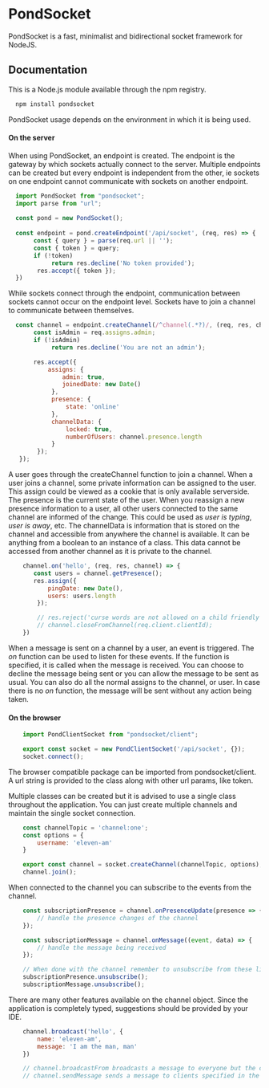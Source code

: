 
# PondSocket

PondSocket is a fast, minimalist and bidirectional socket framework for NodeJS.
## Documentation

This is a Node.js module available through the npm registry.

```bash
  npm install pondsocket
```

PondSocket usage depends on the environment in which it is being used.

#### On the server

When using PondSocket, an endpoint is created. The endpoint is the gateway by which sockets actually connect to the server.
Multiple endpoints can be created but every endpoint is independent from the other, ie sockets on one endpoint cannot communicate with sockets on another endpoint.

```js
  import PondSocket from "pondsocket";
  import parse from "url";
  
  const pond = new PondSocket();
 
  const endpoint = pond.createEndpoint('/api/socket', (req, res) => {
       const { query } = parse(req.url || '');     
       const { token } = query;     
       if (!token)         
            return res.decline('No token provided');      
        res.accept({ token });  
  })
```

While sockets connect through the endpoint, communication between sockets cannot occur on the endpoint level. Sockets have to join a channel to communicate
between themselves.

```js
  const channel = endpoint.createChannel(/^channel(.*?)/, (req, res, channel) => {
       const isAdmin = req.assigns.admin;
       if (!isAdmin)       
            return res.decline('You are not an admin');

       res.accept({
           assigns: {
               admin: true, 
               joinedDate: new Date()
            }, 
            presence: {
                state: 'online'
            }, 
            channelData: {
                locked: true,
                numberOfUsers: channel.presence.length
            }
        });  
   });   
```

A user goes through the createChannel function to join a channel.
When a user joins a channel, some private information can be assigned to the user. This assign could be viewed as a cookie that is only available serverside.
The presence is the current state of the user. When you reassign a new presence information to a user, all other users connected to the same channel are informed of the change.
This could be used as *user is typing*, *user is away*, etc. The channelData is information that is stored on the channel and accessible from anywhere the channel is available.
It can be anything from a boolean to an instance of a class. This data cannot be accessed from another channel as it is private to the channel.

```js
    channel.on('hello', (req, res, channel) => {      
       const users = channel.getPresence();      
       res.assign({
           pingDate: new Date(), 
           users: users.length
        }); 

        // res.reject('curse words are not allowed on a child friendly channel') 
        // channel.closeFromChannel(req.client.clientId);
    })
```

When a message is sent on a channel by a user, an event is triggered. The *on* function can be used to listen for these events. If the function is specified, it is called when the message is received.
You can choose to decline the message being sent or you can allow the message to be sent as usual. You can also do all the normal assigns to the channel, or user.
In case there is no *on* function, the message will be sent without any action being taken.

#### On the browser

```js
    import PondClientSocket from "pondsocket/client";

    export const socket = new PondClientSocket('/api/socket', {});
    socket.connect();
```

The browser compatible package can be imported from pondsocket/client.
A url string is provided to the class along with other url params, like token.

Multiple classes can be created but it is advised to use a single class throughout the application.
You can just create multiple channels and maintain the single socket connection.

```js
    const channelTopic = 'channel:one';
    const options = {
        username: 'eleven-am'
    }

    export const channel = socket.createChannel(channelTopic, options);
    channel.join();
```

When connected to the channel you can subscribe to the events from the channel.

```js
    const subscriptionPresence = channel.onPresenceUpdate(presence => {
        // handle the presence changes of the channel
    });

    const subscriptionMessage = channel.onMessage((event, data) => {
        // handle the message being received 
    });

    // When done with the channel remember to unsubscribe from these listeners
    subscriptionPresence.unsubscribe();
    subscriptionMessage.unsubscribe();
```

There are many other features available on the channel object. Since the application is completely typed,
suggestions should be provided by your IDE.

```js
    channel.broadcast('hello', {
        name: 'eleven-am',
        message: 'I am the man, man'
    })

    // channel.broadcastFrom broadcasts a message to everyone but the client that emitted the message
    // channel.sendMessage sends a message to clients specified in the function
```






    
